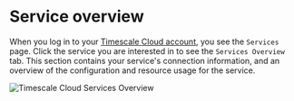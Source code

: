 # Service overview
When you log in to your [Timescale Cloud account][cloud-login], you see the
`Services` page. Click the service you are interested in to see the `Services
Overview` tab. This section contains your service's connection information, and
an overview of the configuration and resource usage for the service.

<img class="main-content__illustration" src="https://s3.amazonaws.com/assets.timescale.com/docs/images/tsc-services-overview.png" alt="Timescale Cloud Services Overview"/>

[cloud-login]: https://cloud.timescale.com
